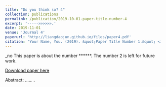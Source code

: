 ```yaml
---
title: "Do you think so? 4"
collection: publications
permalink: /publication/2019-10-01-paper-title-number-4
excerpt: '----->>>>>>.'
date: 2019-11-01
venue: 'Journal 4'
paperurl: 'http://liangdaojun.github.io/files/paper4.pdf'
citation: 'Your Name, You. (2019). &quot;Paper Title Number 1.&quot; <i>Journal 1</i>. 1(1).'
---
```

_no This paper is about the number ******. The number 2 is left for future work.

[Download paper here](http://liangdaojun.github.io/files/paper4.pdf)

Abstract: ...... .